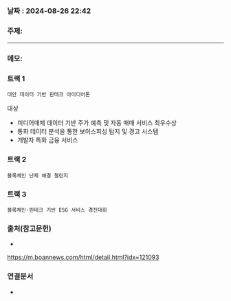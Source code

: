 
### 날짜 : 2024-08-26 22:42

### 주제: 

---
### 메모: 
### 트랙 1
	대안 데이터 기반 핀테크 아이디어톤

대상
- 미디어매체 데이터 기반 주가 예측 및 자동 매매 서비스
최우수상
- 통화 데이터 분석을 통한 보이스피싱 탐지 및 경고 시스템
- 개발자 특화 금융 서비스

### 트랙 2
	블록체인 난제 해결 챌린지

### 트랙 3
	블록체인·핀테크 기반 ESG 서비스 경진대회
	

### 출처(참고문헌)
-
https://m.boannews.com/html/detail.html?idx=121093
### 연결문서
-